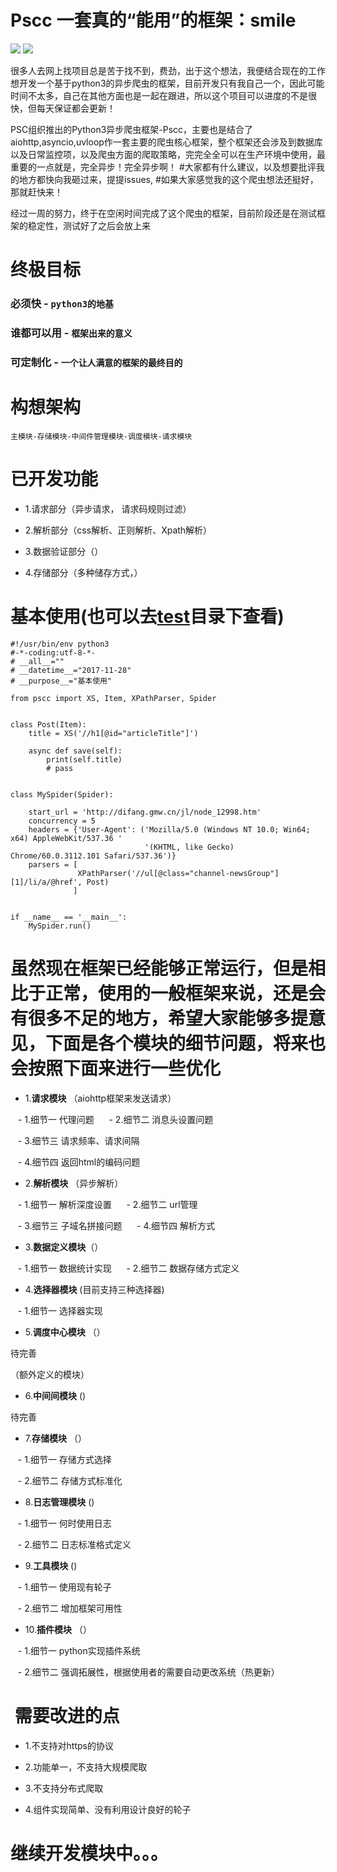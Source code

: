 # Pscc 一套真的“能用”的框架：smile
![](https://img.shields.io/badge/time-3day-red.svg)
![](https://img.shields.io/badge/build-passing-brightgreen.svg)

很多人去网上找项目总是苦于找不到，费劲，出于这个想法，我便结合现在的工作想开发一个基于python3的异步爬虫的框架，目前开发只有我自己一个，因此可能时间不太多，自己在其他方面也是一起在跟进，所以这个项目可以进度的不是很快，但每天保证都会更新！

PSC组织推出的Python3异步爬虫框架-Pscc，主要也是结合了aiohttp,asyncio,uvloop作一套主要的爬虫核心框架，整个框架还会涉及到数据库以及日常监控项，以及爬虫方面的爬取策略，完完全全可以在生产环境中使用，最重要的一点就是，完全异步！完全异步啊！ 
#大家都有什么建议，以及想要批评我的地方都快向我砸过来，提提issues,
#如果大家感觉我的这个爬虫想法还挺好，那就赶快来！

经过一周的努力，终于在空闲时间完成了这个爬虫的框架，目前阶段还是在测试框架的稳定性，测试好了之后会放上来

# 终极目标

### 必须快 - `python3的地基`

### 谁都可以用 - `框架出来的意义`

### 可定制化 - `一个让人满意的框架的最终目的`

# 构想架构

`主模块-存储模块-中间件管理模块-调度模块-请求模块`

# 已开发功能

- 1.请求部分（异步请求， 请求码规则过滤）
 
- 2.解析部分（css解析、正则解析、Xpath解析）

- 3.数据验证部分（）

- 4.存储部分（多种储存方式，）

# 基本使用(也可以去[test]()目录下查看)

```
#!/usr/bin/env python3
#-*-coding:utf-8-*-
# __all__=""
# __datetime__="2017-11-28"
# __purpose__="基本使用"

from pscc import XS, Item, XPathParser, Spider


class Post(Item):
    title = XS('//h1[@id="articleTitle"]')

    async def save(self):
        print(self.title)
        # pass


class MySpider(Spider):

    start_url = 'http://difang.gmw.cn/jl/node_12998.htm'
    concurrency = 5
    headers = {'User-Agent': ('Mozilla/5.0 (Windows NT 10.0; Win64; x64) AppleWebKit/537.36 '
                              '(KHTML, like Gecko) Chrome/60.0.3112.101 Safari/537.36')}
    parsers = [
               XPathParser('//ul[@class="channel-newsGroup"][1]/li/a/@href', Post)
              ]


if __name__ == '__main__':
    MySpider.run()
```

#  虽然现在框架已经能够正常运行，但是相比于正常，使用的一般框架来说，还是会有很多不足的地方，希望大家能够多提意见，下面是各个模块的细节问题，将来也会按照下面来进行一些优化

- 1.**请求模块** （aiohttp框架来发送请求）

    - 1.细节一 代理问题
  
    - 2.细节二 消息头设置问题
    
    - 3.细节三 请求频率、请求间隔
   
    - 4.细节四 返回html的编码问题

- 2.**解析模块** （异步解析）

    - 1.细节一 解析深度设置
  
    - 2.细节二 url管理
    
    - 3.细节三 子域名拼接问题
  
    - 4.细节四 解析方式

- 3.**数据定义模块**（）

    - 1.细节一 数据统计实现
  
    - 2.细节二 数据存储方式定义
 
- 4.**选择器模块** (目前支持三种选择器)

    - 1.细节一 选择器实现

- 5.**调度中心模块** （）

待完善

（额外定义的模块）

- 6.**中间间模块** ()

待完善

- 7.**存储模块** （）

    - 1.细节一 存储方式选择
 
    - 2.细节二 存储方式标准化


- 8.**日志管理模块** ()

    - 1.细节一 何时使用日志
 
    - 2.细节二 日志标准格式定义
    
- 9.**工具模块** ()

    - 1.细节一 使用现有轮子
 
    - 2.细节二 增加框架可用性
    
- 10.**插件模块** （）

    - 1.细节一 python实现插件系统
 
    - 2.细节二 强调拓展性，根据使用者的需要自动更改系统（热更新）

#  需要改进的点

- 1.不支持对https的协议

- 2.功能单一，不支持大规模爬取

- 3.不支持分布式爬取

- 4.组件实现简单、没有利用设计良好的轮子

# 继续开发模块中。。。
